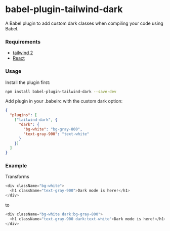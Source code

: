 # babel-plugin-tailwind-dark

A Babel plugin to add custom dark classes when compiling your code using Babel.

### Requirements

- [tailwind 2](https://tailwindcss.com/docs/dark-mode)
- [React](https://reactjs.org/)

### Usage

Install the plugin first:
```sh
npm install babel-plugin-tailwind-dark --save-dev
```
Add plugin in your .babelrc with the custom dark option:

```json
{
  "plugins": [
    ["tailwind-dark", {
      "dark": {
        "bg-white": "bg-gray-800",
        "text-gray-900": "text-white"
      }
    }]
  ]
}
```

### Example

Transforms
```js
<div className="bg-white">
  <h1 className="text-gray-900">Dark mode is here!</h1>
</div>
```
to
```js
<div className="bg-white dark:bg-gray-800">
  <h1 className="text-gray-900 dark:text-white">Dark mode is here!</h1>
</div>
```
